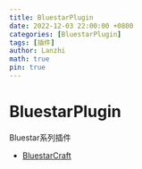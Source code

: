 ```yaml
---
title: BluestarPlugin
date: 2022-12-03 22:00:00 +0800
categories: [BluestarPlugin]
tags: [插件]
author: Lanzhi
math: true
pin: true
---
```


# BluestarPlugin

Bluestar系列插件

- [BluestarCraft](https://www.bluestarmc.top/posts/BluestarCraft/)